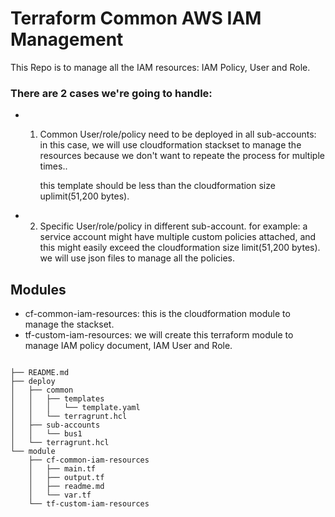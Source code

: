 # Terraform Common AWS IAM Management

This Repo is to manage all the IAM resources: IAM Policy, User and Role.

### There are 2 cases we're going to handle:

- 1) Common User/role/policy need to be deployed in all sub-accounts: in this case, we will use cloudformation stackset to manage the resources because we don't want to repeate the process for multiple times..

      this template should be less than the cloudformation size uplimit(51,200 bytes).


- 2) Specific User/role/policy in different sub-account.
   for example: a service account might have multiple custom policies attached, and this might easily exceed the cloudformation size limit(51,200 bytes). 
   we will use json files to manage all the policies. 

## Modules
   - cf-common-iam-resources: this is the cloudformation module to manage the stackset.
   - tf-custom-iam-resources: we will create this terraform module to manage IAM policy document, IAM User and Role.


```

├── README.md
├── deploy
│   ├── common
│   │   ├── templates
│   │   │   └── template.yaml
│   │   └── terragrunt.hcl
│   ├── sub-accounts
│   │   └── bus1
│   └── terragrunt.hcl
└── module
    ├── cf-common-iam-resources
    │   ├── main.tf
    │   ├── output.tf
    │   ├── readme.md
    │   └── var.tf
    └── tf-custom-iam-resources
```

